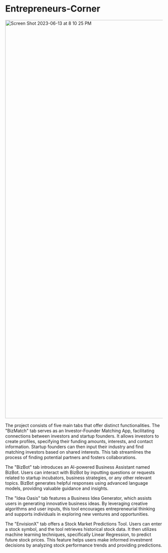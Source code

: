 # Entrepreneurs-Corner

<img width="1270" alt="Screen Shot 2023-06-13 at 8 10 25 PM" src="https://github.com/AlphaIdylSaythTG/Entrepreneurs-Corner/assets/123337877/f9aaa724-d2f2-405f-97aa-2635ae6e4dd0">


The project consists of five main tabs that offer distinct functionalities. The "BizMatch" tab serves as an Investor-Founder Matching App, facilitating connections between investors and startup founders. It allows investors to create profiles, specifying their funding amounts, interests, and contact information. Startup founders can then input their industry and find matching investors based on shared interests. This tab streamlines the process of finding potential partners and fosters collaborations.

The "BizBot" tab introduces an AI-powered Business Assistant named BizBot. Users can interact with BizBot by inputting questions or requests related to startup incubators, business strategies, or any other relevant topics. BizBot generates helpful responses using advanced language models, providing valuable guidance and insights.

The "Idea Oasis" tab features a Business Idea Generator, which assists users in generating innovative business ideas. By leveraging creative algorithms and user inputs, this tool encourages entrepreneurial thinking and supports individuals in exploring new ventures and opportunities.

The "EnvisionX" tab offers a Stock Market Predictions Tool. Users can enter a stock symbol, and the tool retrieves historical stock data. It then utilizes machine learning techniques, specifically Linear Regression, to predict future stock prices. This feature helps users make informed investment decisions by analyzing stock performance trends and providing predictions.
